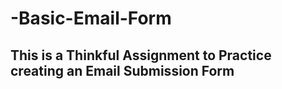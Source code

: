 # -Basic-Email-Form
## This is a Thinkful Assignment to Practice creating an Email Submission Form 
